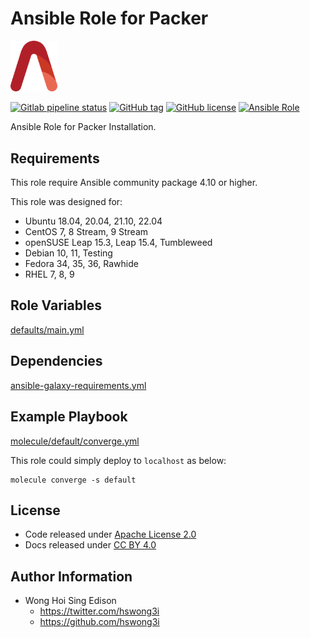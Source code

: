# Ansible Role for Packer

<img src="/alvistack.svg" width="75" alt="AlviStack">

[![Gitlab pipeline status](https://img.shields.io/gitlab/pipeline/alvistack/ansible-role-packer/master)](https://gitlab.com/alvistack/ansible-role-packer/-/pipelines)
[![GitHub tag](https://img.shields.io/github/tag/alvistack/ansible-role-packer.svg)](https://github.com/alvistack/ansible-role-packer/tags)
[![GitHub license](https://img.shields.io/github/license/alvistack/ansible-role-packer.svg)](https://github.com/alvistack/ansible-role-packer/blob/master/LICENSE)
[![Ansible Role](https://img.shields.io/badge/galaxy-alvistack.packer-blue.svg)](https://galaxy.ansible.com/alvistack/packer)

Ansible Role for Packer Installation.

## Requirements

This role require Ansible community package 4.10 or higher.

This role was designed for:

  - Ubuntu 18.04, 20.04, 21.10, 22.04
  - CentOS 7, 8 Stream, 9 Stream
  - openSUSE Leap 15.3, Leap 15.4, Tumbleweed
  - Debian 10, 11, Testing
  - Fedora 34, 35, 36, Rawhide
  - RHEL 7, 8, 9

## Role Variables

[defaults/main.yml](defaults/main.yml)

## Dependencies

[ansible-galaxy-requirements.yml](ansible-galaxy-requirements.yml)

## Example Playbook

[molecule/default/converge.yml](molecule/default/converge.yml)

This role could simply deploy to `localhost` as below:

    molecule converge -s default

## License

  - Code released under [Apache License 2.0](LICENSE)
  - Docs released under [CC BY 4.0](http://creativecommons.org/licenses/by/4.0/)

## Author Information

  - Wong Hoi Sing Edison
      - <https://twitter.com/hswong3i>
      - <https://github.com/hswong3i>
